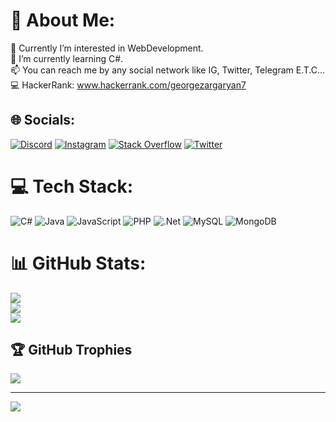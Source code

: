 # 💫 About Me:
👀 Currently I’m interested in WebDevelopment.<br>🎃 I’m currently learning C#.<br>📫 You can reach me by any social network like IG, Twitter, Telegram E.T.C...<br>💻 HackerRank: www.hackerrank.com/georgezargaryan7


## 🌐 Socials:
[![Discord](https://img.shields.io/badge/Discord-%237289DA.svg?logo=discord&logoColor=white)](htttps://discord.gg/#5920) [![Instagram](https://img.shields.io/badge/Instagram-%23E4405F.svg?logo=Instagram&logoColor=white)](https://instagram.com/georgeishotasf) [![Stack Overflow](https://img.shields.io/badge/-Stackoverflow-FE7A16?logo=stack-overflow&logoColor=white)](https://stackoverflow.com/users/20838137) [![Twitter](https://img.shields.io/badge/Twitter-%231DA1F2.svg?logo=Twitter&logoColor=white)](https://twitter.com/ZargaryanGeorge) 

# 💻 Tech Stack:
![C#](https://img.shields.io/badge/c%23-%23239120.svg?style=for-the-badge&logo=c-sharp&logoColor=white) ![Java](https://img.shields.io/badge/java-%23ED8B00.svg?style=for-the-badge&logo=java&logoColor=white) ![JavaScript](https://img.shields.io/badge/javascript-%23323330.svg?style=for-the-badge&logo=javascript&logoColor=%23F7DF1E) ![PHP](https://img.shields.io/badge/php-%23777BB4.svg?style=for-the-badge&logo=php&logoColor=white) ![.Net](https://img.shields.io/badge/.NET-5C2D91?style=for-the-badge&logo=.net&logoColor=white) ![MySQL](https://img.shields.io/badge/mysql-%2300f.svg?style=for-the-badge&logo=mysql&logoColor=white) ![MongoDB](https://img.shields.io/badge/MongoDB-%234ea94b.svg?style=for-the-badge&logo=mongodb&logoColor=white)
# 📊 GitHub Stats:
![](https://github-readme-stats.vercel.app/api?username=GeorgeZargaryan&theme=dark&hide_border=false&include_all_commits=true&count_private=false)<br/>
![](https://github-readme-streak-stats.herokuapp.com/?user=GeorgeZargaryan&theme=dark&hide_border=false)<br/>
![](https://github-readme-stats.vercel.app/api/top-langs/?username=GeorgeZargaryan&theme=dark&hide_border=false&include_all_commits=true&count_private=false&layout=compact)

## 🏆 GitHub Trophies
![](https://github-profile-trophy.vercel.app/?username=GeorgeZargaryan&theme=radical&no-frame=false&no-bg=true&margin-w=4)

---
[![](https://visitcount.itsvg.in/api?id=GeorgeZargaryan&icon=2&color=0)](https://visitcount.itsvg.in)

<!-- Proudly created with GPRM ( https://gprm.itsvg.in ) -->

<!---
GeorgeZargaryan/GeorgeZargaryan is a ✨ special ✨ repository because its `README.md` (this file) appears on your GitHub profile.
You can click the Preview link to take a look at your changes.
--->
